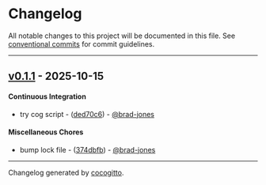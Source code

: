 # Changelog
All notable changes to this project will be documented in this file. See [conventional commits](https://www.conventionalcommits.org/) for commit guidelines.

- - -
## [v0.1.1](https://github.com/brad-jones/jsr-dynamic-imports/compare/ded70c67a48f89347f7fdf8a74e260715aec2272..v0.1.1) - 2025-10-15
#### Continuous Integration
- try cog script - ([ded70c6](https://github.com/brad-jones/jsr-dynamic-imports/commit/ded70c67a48f89347f7fdf8a74e260715aec2272)) - [@brad-jones](https://github.com/brad-jones)
#### Miscellaneous Chores
- bump lock file - ([374dbfb](https://github.com/brad-jones/jsr-dynamic-imports/commit/374dbfb97fb0a3f4604c4be00fae2c2e48acb27b)) - [@brad-jones](https://github.com/brad-jones)

- - -

Changelog generated by [cocogitto](https://github.com/cocogitto/cocogitto).